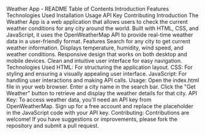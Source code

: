Weather App - README
Table of Contents
Introduction
Features
Technologies Used
Installation
Usage
API Key
Contributing
Introduction
The Weather App is a web application that allows users to check the current weather conditions for any city around the world. Built with HTML, CSS, and JavaScript, it uses the OpenWeatherMap API to provide real-time weather data in a user-friendly format.
Features
Search for any city to get current weather information.
Displays temperature, humidity, wind speed, and weather conditions.
Responsive design that works on both desktop and mobile devices.
Clean and intuitive user interface for easy navigation.
Technologies Used
HTML: For structuring the application layout.
CSS: For styling and ensuring a visually appealing user interface.
JavaScript: For handling user interactions and making API calls.
Usage:
Open the index.html file in your web browser.
Enter a city name in the search bar.
Click the "Get Weather" button to retrieve and display the weather details for that city.
API Key:
To access weather data, you'll need an API key from OpenWeatherMap. Sign up for a free account and replace the placeholder in the JavaScript code with your API key.
Contributing:
Contributions are welcome! If you have suggestions or improvements, please fork the repository and submit a pull request.

